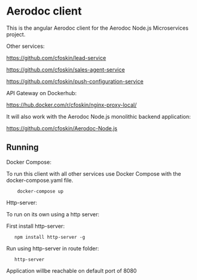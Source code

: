 # Aerodoc client

This is the angular Aerodoc client for the Aerodoc Node.js Microservices project. 

Other services: 

https://github.com/cfoskin/lead-service

https://github.com/cfoskin/sales-agent-service

https://github.com/cfoskin/push-configuration-service

API Gateway on Dockerhub:

https://hub.docker.com/r/cfoskin/nginx-proxy-local/

It will also work with the Aerodoc Node.js monolithic backend application:

https://github.com/cfoskin/Aerodoc-Node.js


## Running 

Docker Compose:

To run this client with all other  services use Docker Compose with the docker-compose.yaml file.

        docker-compose up

Http-server:

To run on its own using a http server:

First install http-server: 

       npm install http-server -g

Run using http-server in route folder:
 
       http-server
       
Application willbe reachable on default port of 8080
